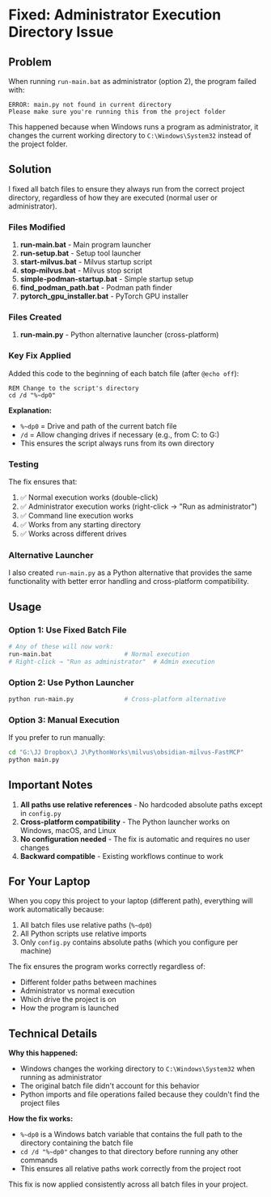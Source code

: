 # Fixed: Administrator Execution Directory Issue

## Problem
When running `run-main.bat` as administrator (option 2), the program failed with:
```
ERROR: main.py not found in current directory
Please make sure you're running this from the project folder
```

This happened because when Windows runs a program as administrator, it changes the current working directory to `C:\Windows\System32` instead of the project folder.

## Solution
I fixed all batch files to ensure they always run from the correct project directory, regardless of how they are executed (normal user or administrator).

### Files Modified

1. **run-main.bat** - Main program launcher
2. **run-setup.bat** - Setup tool launcher  
3. **start-milvus.bat** - Milvus startup script
4. **stop-milvus.bat** - Milvus stop script
5. **simple-podman-startup.bat** - Simple startup setup
6. **find_podman_path.bat** - Podman path finder
7. **pytorch_gpu_installer.bat** - PyTorch GPU installer

### Files Created

1. **run-main.py** - Python alternative launcher (cross-platform)

### Key Fix Applied

Added this code to the beginning of each batch file (after `@echo off`):

```batch
REM Change to the script's directory
cd /d "%~dp0"
```

**Explanation:**
- `%~dp0` = Drive and path of the current batch file
- `/d` = Allow changing drives if necessary (e.g., from C: to G:)
- This ensures the script always runs from its own directory

### Testing

The fix ensures that:
1. ✅ Normal execution works (double-click)
2. ✅ Administrator execution works (right-click → "Run as administrator")  
3. ✅ Command line execution works
4. ✅ Works from any starting directory
5. ✅ Works across different drives

### Alternative Launcher

I also created `run-main.py` as a Python alternative that provides the same functionality with better error handling and cross-platform compatibility.

## Usage

### Option 1: Use Fixed Batch File
```bash
# Any of these will now work:
run-main.bat                    # Normal execution
# Right-click → "Run as administrator"  # Admin execution
```

### Option 2: Use Python Launcher
```bash
python run-main.py              # Cross-platform alternative
```

### Option 3: Manual Execution
If you prefer to run manually:
```bash
cd "G:\JJ Dropbox\J J\PythonWorks\milvus\obsidian-milvus-FastMCP"
python main.py
```

## Important Notes

1. **All paths use relative references** - No hardcoded absolute paths except in `config.py`
2. **Cross-platform compatibility** - The Python launcher works on Windows, macOS, and Linux
3. **No configuration needed** - The fix is automatic and requires no user changes
4. **Backward compatible** - Existing workflows continue to work

## For Your Laptop

When you copy this project to your laptop (different path), everything will work automatically because:
1. All batch files use relative paths (`%~dp0`)
2. All Python scripts use relative imports  
3. Only `config.py` contains absolute paths (which you configure per machine)

The fix ensures the program works correctly regardless of:
- Different folder paths between machines
- Administrator vs normal execution
- Which drive the project is on
- How the program is launched

## Technical Details

**Why this happened:**
- Windows changes the working directory to `C:\Windows\System32` when running as administrator
- The original batch file didn't account for this behavior
- Python imports and file operations failed because they couldn't find the project files

**How the fix works:**
- `%~dp0` is a Windows batch variable that contains the full path to the directory containing the batch file
- `cd /d "%~dp0"` changes to that directory before running any other commands
- This ensures all relative paths work correctly from the project root

This fix is now applied consistently across all batch files in your project.
